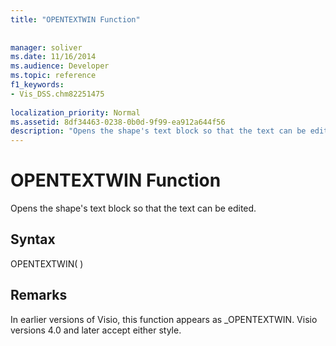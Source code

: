 ```yaml
---
title: "OPENTEXTWIN Function"
 
 
manager: soliver
ms.date: 11/16/2014
ms.audience: Developer
ms.topic: reference
f1_keywords:
- Vis_DSS.chm82251475
 
localization_priority: Normal
ms.assetid: 8df34463-0238-0b0d-9f99-ea912a644f56
description: "Opens the shape's text block so that the text can be edited."
---
```


# OPENTEXTWIN Function

Opens the shape's text block so that the text can be edited.
  
## Syntax

OPENTEXTWIN( )
  
## Remarks

In earlier versions of Visio, this function appears as _OPENTEXTWIN. Visio versions 4.0 and later accept either style. 
  

